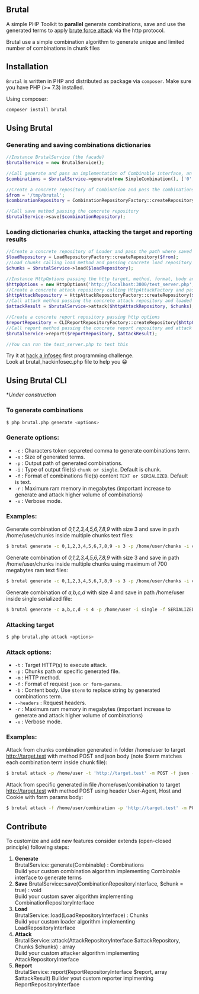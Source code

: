 ## Brutal
A simple PHP Toolkit to **parallel** generate combinations, save and use the generated terms to apply [brute force attack](https://owasp.org/www-community/attacks/Brute_force_attack) via the http protocol.

Brutal use a simple combination algorithm to generate unique and limited number of combinations in chunk files<br/>


## Installation

`Brutal` is written in PHP and distributed as package via `composer`. Make sure you have PHP (>= 7.3) installed.

Using composer:

```Bash
composer install brutal
```

## Using Brutal

### Generating and saving combinations dictionaries
```PHP
//Instance BrutalService (the facade)
$brutalService = new BrutalService();

//Call generate and pass an implementation of Combinable interface, an array of words and the size of combination
$combinations = $brutalService->generate(new SimpleCombination(), ['0', '1', '2', '3', '4', '5', '6', '7', '8', '9'], 3);

//Create a concrete repository of Combination and pass the combinations generated, a path to save the combinations and the format of content
$from = '/tmp/brutal';
$combinationRepository = CombinationRepositoryFactory::createRepository($combinations, $from, CombinationRepository::FORMAT_TEXT);

//Call save method passing the concrete repository
$brutalService->save($combinationRepository);
```
### Loading dictionaries chunks, attacking the target and reporting results
```PHP
//Create a concrete repository of Loader and pass the path where saved the combinations
$loadRepository = LoadRepositoryFactory::createRepository($from);
//Load chunks calling load method and passing concrete load repository
$chunks = $brutalService->load($loadRepository);

//Instance HttpOptions passing the http target, method, format, body and headers (optional). Use '$term' where you need override to generated combination term
$httpOptions = new HttpOptions('http://localhost:3000/test_server.php', 'POST', HttpFormat::JSON, ['test' => '$term']);
//Create a concrete attack repository calling HttpAttackFactory and passing $httpOptions
$httpAttackRepository = HttpAttackRepositoryFactory::createRepository($httpOptions);
//Call attack method passing the concrete attack repository and loaded chunks
$attackResult = $brutalService->attack($httpAttackRepository, $chunks);

//Create a concrete report repository passing http options
$reportRepository = CLIReportRepositoryFactory::createRepository($httpOptions);
//Call report method passing the concrete report repository and attack results
$brutalService->report($reportRepository, $attackResult);

//You can run the test_server.php to test this

```
Try it at [hack a infosec](https://hack.ainfosec.com/) first programming challenge.<br>
Look at brutal_hackinfosec.php file to help you 😁

## Using Brutal CLI
**Under construction*
### To generate combinations
```Bash
$ php brutal.php generate <options>
```
### Generate options:

* `-c` : Characters token separeted comma to generate combinations term.
* `-s` : Size of generated terms.
* `-p` : Output path of generated combinations.
* `-i` : Type of output file(s) `chunk or single`. Default is chunk.
* `-f` : Format of combinations file(s) content `TEXT or SERIALIZED`. Default is text.
* `-r` : Maximum ram memory in megabytes (important increase to generate and attack higher volume of combinations)
* `-v` : Verbose mode.
  
### Examples:
Generate combination of *0,1,2,3,4,5,6,7,8,9* with size 3 and save in path /home/user/chunks inside multiple chunks text files: <br>
```Bash
$ brutal generate -c 0,1,2,3,4,5,6,7,8,9 -s 3 -p /home/user/chunks -i chunk -f TEXT
```

Generate combination of *0,1,2,3,4,5,6,7,8,9* with size 3 and save in path /home/user/chunks inside multiple chunks using maximum of 700 megabytes ram text files: <br>
```Bash
$ brutal generate -c 0,1,2,3,4,5,6,7,8,9 -s 3 -p /home/user/chunks -i chunk -r 700 -f TEXT
```

Generate combination of *a,b,c,d* with size 4 and save in path /home/user inside single serialized file: <br>
```Bash
$ brutal generate -c a,b,c,d -s 4 -p /home/user -i single -f SERIALIZED
```



### Attacking target
```Bash
$ php brutal.php attack <options>
```
### Attack options:

* `-t` : Target HTTP(s) to execute attack.
* `-p` : Chunks path or specific generated file.
* `-m` : HTTP method.
* `-f` : Format of request `json or form-params`.
* `-b` : Content body. Use `$term` to replace string by generated combinations term.
* `--headers` : Request headers.
* `-r` : Maximum ram memory in megabytes (important increase to generate and attack higher volume of combinations)
* `-v` : Verbose mode.
  
### Examples:
Attack from chunks combination generated in folder /home/user 
to target http://target.test with method POST and json body (note $term matches each combination term inside chunk file): <br>
```Bash
$ brutal attack -p /home/user -t 'http://target.test' -m POST -f json -b ['user' => 'root', 'password' => '$term']
```

Attack from specific generated in file /home/user/combination 
to target http://target.test with method POST using header User-Agent, Host and Cookie with form params body: <br>
```Bash
$ brutal attack -f /home/user/combination -p 'http://target.test' -m POST --headers ['User-Agent' => 'Test', 'Host' => 'test.local', 'Cookie' => 'qwerty123'] -f form-params ['user' => 'root', 'password' => '$term']
```

## Contribute
To customize and add new features consider extends (open-closed principle) following steps: <br>
1. **Generate** <br>
   BrutalService::generate(Combinable) : Combinations <br>
   Build your custom combination algorithm implementing Combinable interface to generate terms
2. **Save**
   BrutalService::save(CombinationRepositoryInterface, $chunk = true) : void<br>
   Build your custom saver algorithm implementing CombinationRepositoryInterface
3. **Load**<br>
   BrutalService::load(LoadRepositoryInterface) : Chunks<br>
   Build your custom loader algorithm implementing LoadRepositoryInterface
4. **Attack**<br>
   BrutallService::attack(AttackRepositoryInterface $attackRepository, Chunks $chunks) : array <br>
   Build your custom attacker algorithm implementing AttackRepositoryInterface
5. **Report**<br>
   BrutalService::report(ReportRepositoryInterface $report, array $attackResult)
   Builder yout custom reporter implmenting ReportRepositoryInterface 




